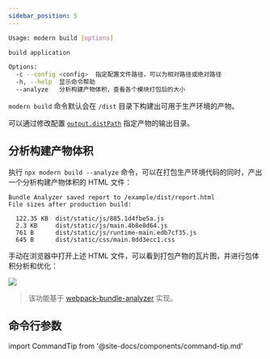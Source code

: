 ```yaml
---
sidebar_position: 5
---
```


```bash
Usage: modern build [options]

build application

Options:
  -c --config <config>  指定配置文件路径，可以为相对路径或绝对路径
  -h, --help  显示命令帮助
  --analyze   分析构建产物体积，查看各个模块打包后的大小
```

`modern build` 命令默认会在 `/dist` 目录下构建出可用于生产环境的产物。

可以通过修改配置 [`output.distPath`](/docs/configure/app/output/dist-path) 指定产物的输出目录。

## 分析构建产物体积

执行 `npx modern build --analyze` 命令，可以在打包生产环境代码的同时，产出一个分析构建产物体积的 HTML 文件：

```
Bundle Analyzer saved report to /example/dist/report.html
File sizes after production build:

  122.35 KB  dist/static/js/885.1d4fbe5a.js
  2.3 KB     dist/static/js/main.4b8e8d64.js
  761 B      dist/static/js/runtime-main.edb7cf35.js
  645 B      dist/static/css/main.0dd3ecc1.css
```

手动在浏览器中打开上述 HTML 文件，可以看到打包产物的瓦片图，并进行包体积分析和优化：

<img src="https://lf3-static.bytednsdoc.com/obj/eden-cn/aphqeh7uhohpquloj/modern-js/mwa-build-analyze-8784f762c1ab0cb20935829d5f912c4c.png" />

> 该功能基于 [webpack-bundle-analyzer](https://github.com/webpack-contrib/webpack-bundle-analyzer) 实现。

## 命令行参数

import CommandTip from '@site-docs/components/command-tip.md'

<CommandTip />
